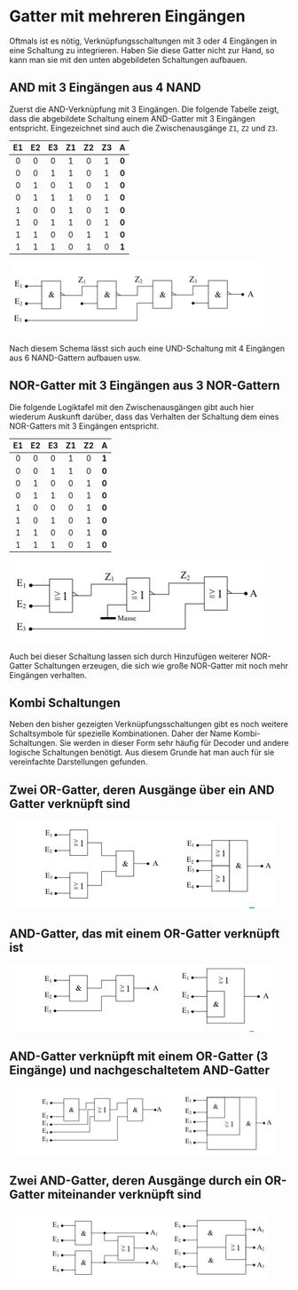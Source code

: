 #  Gatter mit mehreren Eingängen

Oftmals ist es nötig, Verknüpfungsschaltungen mit 3 oder 4 Eingängen 
in eine Schaltung zu integrieren. Haben Sie diese Gatter nicht zur 
Hand, so kann man sie mit den unten abgebildeten Schaltungen aufbauen.



##  AND mit 3 Eingängen aus 4 NAND

Zuerst die AND-Verknüpfung mit 3 Eingängen. Die folgende Tabelle zeigt, dass die abgebildete Schaltung einem AND-Gatter mit 3 Eingängen entspricht. Eingezeichnet sind auch die Zwischenausgänge `Z1`, `Z2` und `Z3`.



|    E1  |  E2  | E3  |  Z1   |  Z2  | Z3  |    A    |
|:------:|:----:|:---:|:-----:|:----:|:---:|:-------:|
| 0      |  0   |  0  |    1  |   0  |  1  | **0**   |
| 0      |  0   |  1  |    1  |   0  |  1  | **0**   |
| 0      |  1   |  0  |    1  |   0  |  1  | **0**   |
| 0      |  1   |  1  |    1  |   0  |  1  | **0**   |
| 1      |  0   |  0  |    1  |   0  |  1  | **0**   |
| 1      |  0   |  1  |    1  |   0  |  1  | **0**   |
| 1      |  1   |  0  |    0  |   1  |  1  | **0**   |
| 1      |  1   |  1  |    0  |   1  |  0  | **1**   |



![schaltung](img21_01.png)


Nach diesem Schema lässt sich auch eine UND-Schaltung mit
4 Eingängen aus 6 NAND-Gattern aufbauen usw.



## NOR-Gatter mit 3 Eingängen aus 3 NOR-Gattern

Die folgende Logiktafel mit den Zwischenausgängen gibt auch hier wiederum Auskunft darüber, dass das Verhalten der Schaltung dem eines NOR-Gatters mit 3 Eingängen entspricht.




|    E1  |  E2  | E3  |  Z1   |  Z2  |    A    |
|:------:|:----:|:---:|:-----:|:----:|:-------:|
| 0      |  0   |  0  |    1  |   0  | **1**   |
| 0      |  0   |  1  |    1  |   0  | **0**   |
| 0      |  1   |  0  |    0  |   1  | **0**   |
| 0      |  1   |  1  |    0  |   1  | **0**   |
| 1      |  0   |  0  |    0  |   1  | **0**   |
| 1      |  0   |  1  |    0  |   1  | **0**   |
| 1      |  1   |  0  |    0  |   1  | **0**   |
| 1      |  1   |  1  |    0  |   1  | **0**   |



![schaltung](img22_01.png)


Auch bei dieser Schaltung lassen sich durch Hinzufügen weiterer NOR-Gatter Schaltungen erzeugen, die sich wie große NOR-Gatter mit noch mehr Eingängen verhalten.







## Kombi Schaltungen

Neben den bisher gezeigten Verknüpfungsschaltungen gibt es noch weitere Schaltsymbole für spezielle Kombinationen. Daher der Name Kombi-Schaltungen. Sie werden in dieser Form sehr häufig für Decoder und andere logische Schaltungen benötigt. Aus diesem Grunde hat man auch für sie vereinfachte Darstellungen gefunden.

## Zwei OR-Gatter, deren Ausgänge über ein AND Gatter verknüpft sind

![schaltung](img23_01.png)



## AND-Gatter, das mit einem OR-Gatter verknüpft ist

![schaltung](img23_02.png)



## AND-Gatter verknüpft mit einem OR-Gatter (3 Eingänge) und nachgeschaltetem AND-Gatter

![schaltung](img23_03.png)



## Zwei AND-Gatter, deren Ausgänge durch ein OR-Gatter miteinander verknüpft sind

![schaltung](img23_04.png)









